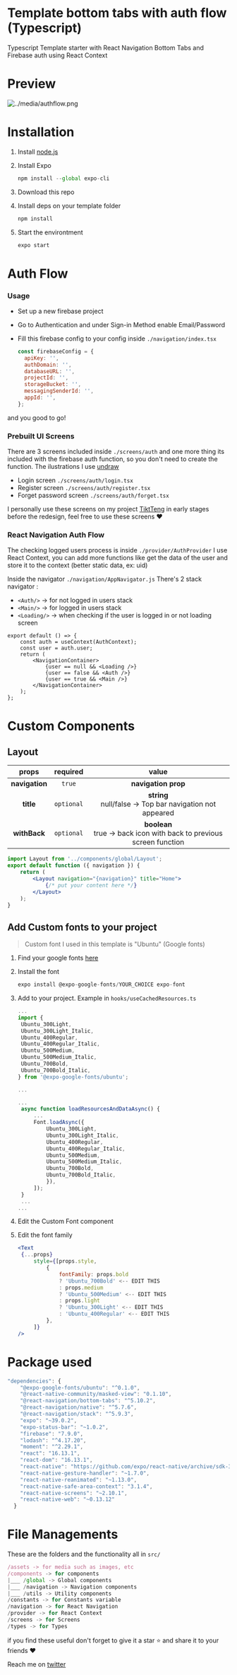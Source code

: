 # Template bottom tabs with auth flow (Typescript)

Typescript Template starter with React Navigation Bottom Tabs and Firebase auth using React Context

# Preview

![../media/authflow.png](../media/authflow.png)

# Installation

1. Install [node.js](https://nodejs.org/en/)
2. Install Expo

   ```jsx
   npm install --global expo-cli
   ```

3. Download this repo
4. Install deps on your template folder

   ```jsx
   npm install
   ```

5. Start the environtment

   ```jsx
   expo start
   ```

# Auth Flow

### Usage

- Set up a new firebase project
- Go to Authentication and under Sign-in Method enable Email/Password
- Fill this firebase config to your config inside `./navigation/index.tsx`

  ```jsx
  const firebaseConfig = {
  	apiKey: '',
  	authDomain: '',
  	databaseURL: '',
  	projectId: '',
  	storageBucket: '',
  	messagingSenderId: '',
  	appId: '',
  };
  ```

and you good to go!

### Prebuilt UI Screens

There are 3 screens included inside `./screens/auth` and one more thing its included with the firebase auth function, so you don't need to create the function. The ilustrations I use [undraw](https://undraw.co/)

- Login screen `./screens/auth/login.tsx`
- Register screen `./screens/auth/register.tsx`
- Forget password screen `./screens/auth/forget.tsx`

I personally use these screens on my project [TiktTeng](https://github.com/codingki/TikTeng) in early stages before the redesign, feel free to use these screens ❤️

### React Navigation Auth Flow

The checking logged users process is inside `./provider/AuthProvider` I use React Context, you can add more functions like get the data of the user and store it to the context (better static data, ex: uid)

Inside the navigator `./navigation/AppNavigator.js`
There's 2 stack navigator :

- `<Auth/>` → for not logged in users stack
- `<Main/>` → for logged in users stack
- `<Loading/>` → when checking if the user is logged in or not loading screen

```
export default () => {
	const auth = useContext(AuthContext);
	const user = auth.user;
	return (
		<NavigationContainer>
			{user == null && <Loading />}
			{user == false && <Auth />}
			{user == true && <Main />}
		</NavigationContainer>
	);
};

```

# Custom Components

## Layout

|     props      |  required  |                                  value                                  |
| :------------: | :--------: | :---------------------------------------------------------------------: |
| **navigation** |   `true`   |                           **navigation prop**                           |
|   **title**    | `optional` |      **string** <br> null/false → Top bar navigation not appeared       |
|  **withBack**  | `optional` | **boolean** <br> true → back icon with back to previous screen function |

```jsx
import Layout from '../components/global/Layout';
export default function ({ navigation }) {
	return (
		<Layout navigation="{navigation}" title="Home">
			{/* put your content here */}
		</Layout>
	);
}
```

## Add Custom fonts to your project

> Custom font I used in this template is "Ubuntu" (Google fonts)

1. Find your google fonts [here](https://directory.now.sh/)
2. Install the font

   ```jsx
   expo install @expo-google-fonts/YOUR_CHOICE expo-font
   ```

3. Add to your project. Example in `hooks/useCachedResources.ts`

   ```jsx
   ...
   import {
   	Ubuntu_300Light,
   	Ubuntu_300Light_Italic,
   	Ubuntu_400Regular,
   	Ubuntu_400Regular_Italic,
   	Ubuntu_500Medium,
   	Ubuntu_500Medium_Italic,
   	Ubuntu_700Bold,
   	Ubuntu_700Bold_Italic,
   } from '@expo-google-fonts/ubuntu';

   ...

   ...
   	async function loadResourcesAndDataAsync() {
   		...
   		Font.loadAsync({
   			Ubuntu_300Light,
   			Ubuntu_300Light_Italic,
   			Ubuntu_400Regular,
   			Ubuntu_400Regular_Italic,
   			Ubuntu_500Medium,
   			Ubuntu_500Medium_Italic,
   			Ubuntu_700Bold,
   			Ubuntu_700Bold_Italic,
   			}),
   		]);
   	}
   	...
   ...
   ```

4. Edit the Custom Font component
5. Edit the font family

   ```jsx
   <Text
   	{...props}
   		style={[props.style,
   			{
   				fontFamily: props.bold
   				? 'Ubuntu_700Bold' <-- EDIT THIS
   				: props.medium
   				? 'Ubuntu_500Medium' <-- EDIT THIS
   				: props.light
   				? 'Ubuntu_300Light' <-- EDIT THIS
   				: 'Ubuntu_400Regular' <-- EDIT THIS
   			},
   		]}
   />
   ```

# Package used

```jsx
"dependencies": {
    "@expo-google-fonts/ubuntu": "^0.1.0",
    "@react-native-community/masked-view": "0.1.10",
    "@react-navigation/bottom-tabs": "^5.10.2",
    "@react-navigation/native": "^5.7.6",
    "@react-navigation/stack": "^5.9.3",
    "expo": "~39.0.2",
    "expo-status-bar": "~1.0.2",
    "firebase": "7.9.0",
    "lodash": "^4.17.20",
    "moment": "^2.29.1",
    "react": "16.13.1",
    "react-dom": "16.13.1",
    "react-native": "https://github.com/expo/react-native/archive/sdk-39.0.4.tar.gz",
    "react-native-gesture-handler": "~1.7.0",
    "react-native-reanimated": "~1.13.0",
    "react-native-safe-area-context": "3.1.4",
    "react-native-screens": "~2.10.1",
    "react-native-web": "~0.13.12"
  }
```

# File Managements

These are the folders and the functionality all in `src/`

```jsx
/assets -> for media such as images, etc
/components -> for components
|___ /global -> Global components
|___ /navigation -> Navigation components
|___ /utils -> Utility components
/constants -> for Constants variable
/navigation -> for React Navigation
/provider -> for React Context
/screens -> for Screens
/types -> for Types
```

if you find these useful don't forget to give it a star ⭐ and share it to your friends ❤️

Reach me on [twitter](https://twitter.com/kikiding/)

